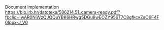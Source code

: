 Document Implementation \
https://bib.irb.hr/datoteka/586214.51_camera-ready.pdf?fbclid=IwAR0NiWzQJQQuYBK6HRwg5DGu9wEOZY956T7C8gfkcvZsO6F4F0Ipox-J_V0
